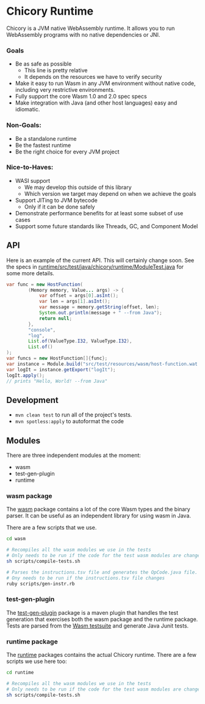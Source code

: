 # Chicory Runtime

Chicory is a JVM native WebAssembly runtime.
It allows you to run WebAssembly programs with no native dependencies or JNI.

### Goals

* Be as safe as possible
  * This line is pretty relative
  * It depends on the resources we have to verify security
* Make it easy to run Wasm in any JVM environment without native code, including very restrictive environments.
* Fully support the core Wasm 1.0 and 2.0 spec specs
* Make integration with Java (and other host languages) easy and idiomatic.

### Non-Goals:

* Be a standalone runtime
* Be the fastest runtime
* Be the right choice for every JVM project

### Nice-to-Haves:

* WASI support
    * We may develop this outside of this library
    * Which version we target may depend on when we achieve the goals
* Support JITing to JVM bytecode
    * Only if it can be done safely
* Demonstrate performance benefits for at least some subset of use cases
* Support some future standards like Threads, GC, and Component Model


## API

Here is an example of the current API. This will certainly change soon.
See the specs in [runtime/src/test/java/chicory/runtime/ModuleTest.java](runtime/src/test/java/chicory/runtime/ModuleTest.java)
for some more details.

```java
var func = new HostFunction(
        (Memory memory, Value... args) -> {
            var offset = args[0].asInt();
            var len = args[1].asInt();
            var message = memory.getString(offset, len);
            System.out.println(message + " --from Java");
            return null;
        },
        "console",
        "log",
        List.of(ValueType.I32, ValueType.I32),
        List.of()
);
var funcs = new HostFunction[]{func};
var instance = Module.build("src/test/resources/wasm/host-function.wat.wasm").instantiate(funcs);
var logIt = instance.getExport("logIt");
logIt.apply();
// prints "Hello, World! --from Java"
```

## Development

* `mvn clean test` to run all of the project's tests.
* `mvn spotless:apply` to autoformat the code

## Modules

There are three independent modules at the moment:

* wasm
* test-gen-plugin
* runtime

### wasm package

The [wasm](wasm/) package contains a lot of the core Wasm types and the binary parser.
It can be useful as an independent library for using wasm in Java.

There are a few scripts that we use.

```bash
cd wasm

# Recompiles all the wasm modules we use in the tests
# Only needs to be run if the code for the test wasm modules are changes
sh scripts/compile-tests.sh

# Parses the instructions.tsv file and generates the OpCode.java file.
# Ony needs to be run if the instructions.tsv file changes
ruby scripts/gen-instr.rb
```

### test-gen-plugin

The [test-gen-plugin](test-gen-plugin/) package is a maven plugin that handles the test generation that exercises both the wasm package and the runtime package. Tests are parsed from the [Wasm testsuite](https://github.com/WebAssembly/testsuite) and generate Java Junit tests.

### runtime package

The [runtime](runtime/) packages contains the actual Chicory runtime. There are a few scripts we use here too:

```bash
cd runtime

# Recompiles all the wasm modules we use in the tests
# Only needs to be run if the code for the test wasm modules are changes
sh scripts/compile-tests.sh
```
